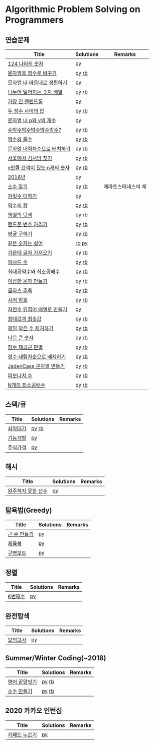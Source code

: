 # Algorithmic Problem Solving on Programmers


## 연습문제

| Title | Solutions | Remarks |
| ---- | ---- | ---- |
| [124 나라의 숫자](https://programmers.co.kr/learn/courses/30/lessons/12899?language=python3) | [py](solutions/py/30-12899.py) | |
| [문자열을 정수로 바꾸기](https://programmers.co.kr/learn/courses/30/lessons/12925?language=python3) | [py](solutions/py/30-12925.py) [rb](solutions/rb/30-12925.rb) | |
| [문자열 내 마음대로 정렬하기](https://programmers.co.kr/learn/courses/30/lessons/12915?language=python3) | [py](solutions/py/30-12915.py) | |
| [나누어 떨어지는 숫자 배열](https://programmers.co.kr/learn/courses/30/lessons/12910?language=python3) | [py](solutions/py/30-12910.py) [rb](solutions/rb/30-12910.rb) | |
| [가장 긴 팰린드롬](https://programmers.co.kr/learn/courses/30/lessons/12904?language=python3) | [py](solutions/py/30-12904.py) | |
| [두 정수 사이의 합](https://programmers.co.kr/learn/courses/30/lessons/12912?language=python3) | [py](solutions/py/30-12912.py) [rb](solutions/rb/30-12912.rb) | |
| [문자열 내 p와 y의 개수](https://programmers.co.kr/learn/courses/30/lessons/12916?language=python3) | [py](solutions/py/30-12916.py) | |
| [수박수박수박수박수박수?](https://programmers.co.kr/learn/courses/30/lessons/12922?language=python3) | [py](solutions/py/30-12922.py) [rb](solutions/rb/30-12922.rb) | |
| [짝수와 홀수](https://programmers.co.kr/learn/courses/30/lessons/12937?language=python3) | [py](solutions/py/30-12937.py) [rb](solutions/rb/30-12937.rb) | | 
| [문자열 내림차순으로 배치하기](https://programmers.co.kr/learn/courses/30/lessons/12917?language=python3) | [py](solutions/py/30-12917.py) [rb](solutions/rb/30-12917.rb) | |
| [서울에서 김서방 찾기](https://programmers.co.kr/learn/courses/30/lessons/12919?language=python3) | [py](solutions/py/30-12919.py) [rb](solutions/rb/30-12919.rb) | |
| [x만큼 간격이 있는 n개의 숫자](https://programmers.co.kr/learn/courses/30/lessons/12954?language=python3) | [py](solutions/py/30-12954.py) [rb](solutions/rb/30-12954.rb) | | 
| [2016년](https://programmers.co.kr/learn/courses/30/lessons/12901?language=python3) | [py](solutions/py/30-12901.py) | | 
| [소수 찾기](https://programmers.co.kr/learn/courses/30/lessons/12921?language=python3) | [py](solutions/py/30-12921.py) [rb](solutions/rb/30-12921.rb) | 에라토스테네스의 체 | 
| [자릿수 더하기](https://programmers.co.kr/learn/courses/30/lessons/12931?language=python3) | [py](solutions/py/30-12931.py) | |
| [약수의 합](https://programmers.co.kr/learn/courses/30/lessons/12928?language=python3) | [py](solutions/py/30-12928.py) [rb](solutions/rb/30-12928.rb) | |
| [행렬의 덧셈](https://programmers.co.kr/learn/courses/30/lessons/12950?language=python3) | [py](solutions/py/30-12950.py) [rb](solutions/rb/30-12950.rb) | |
| [핸드폰 번호 가리기](https://programmers.co.kr/learn/courses/30/lessons/12948?language=python3) | [py](solutions/py/30-12948.py) [rb](solutions/rb/30-12948.rb) | |
| [평균 구하기](https://programmers.co.kr/learn/courses/30/lessons/12944?language=python3) | [py](solutions/py/30-12944.py) [rb](solutions/rb/30-12944.rb) | |
| [같은 숫자는 싫어](https://programmers.co.kr/learn/courses/30/lessons/12906?language=python3) | [rb](solutions/rb/30-12906.rb) [py](solutions/py/30-12906.py) | |
| [가운데 글자 가져오기](https://programmers.co.kr/learn/courses/30/lessons/12903?language=python3) | [py](solutions/py/30-12903.py) [rb](solutions/rb/30-12903.rb) | |
| [하샤드 수](https://programmers.co.kr/learn/courses/30/lessons/12947?language=python3) | [py](solutions/py/30-12947.py) [rb](solutions/rb/30-12947.rb) | |
| [최대공약수와 최소공배수](https://programmers.co.kr/learn/courses/30/lessons/12940?language=python3) | [py](solutions/py/30-12940.py) [rb](solutions/rb/30-12940.rb) | |
| [이상한 문자 만들기](https://programmers.co.kr/learn/courses/30/lessons/12930?language=python3) | [py](solutions/py/30-12930.py) [rb](solutions/rb/30-12930.rb) | |
| [콜라츠 추측](https://programmers.co.kr/learn/courses/30/lessons/12943?language=python3) | [py](solutions/py/30-12943.py) [rb](solutions/rb/30-12943.rb) | |
| [시저 암호](https://programmers.co.kr/learn/courses/30/lessons/12926?language=python3) | [py](solutions/py/30-12926.py) [rb](solutions/rb/30-12926.rb) | |
| [자연수 뒤집어 배열로 만들기](https://programmers.co.kr/learn/courses/30/lessons/12932?language=python3) | [py](solutions/py/30-12932.py) | |
| [최대값과 최솟값](https://programmers.co.kr/learn/courses/30/lessons/12939?language=python3) | [py](solutions/py/30-12939.py) [rb](solutions/rb/30-12939.rb) | |
| [제일 작은 수 제거하기](https://programmers.co.kr/learn/courses/30/lessons/12935?language=python3) | [py](solutions/py/30-12935.py) [rb](solutions/rb/30-12935.rb) | |
| [다음 큰 숫자](https://programmers.co.kr/learn/courses/30/lessons/12911?language=python3) | [py](solutions/py/30-12911.py) [rb](solutions/rb/30-12911.rb) | |
| [정수 제곱근 판별](https://programmers.co.kr/learn/courses/30/lessons/12934?language=python3) | [py](solutions/py/30-12934.py) [rb](solutions/rb/30-12934.rb) | |
| [정수 내림차순으로 배치하기](https://programmers.co.kr/learn/courses/30/lessons/12933?language=python3) | [py](solutions/py/30-12933.py) [rb](solutions/rb/30-12933.rb) | |
| [JadenCase 문자열 만들기](https://programmers.co.kr/learn/courses/30/lessons/12951?language=python3) | [py](solutions/py/30-12951.py) [rb](solutions/rb/30-12951.rb) | |
| [피보나치 수](https://programmers.co.kr/learn/courses/30/lessons/12945?language=python3) | [py](solutions/py/30-12945.py) [rb](solutions/rb/30-12945.rb) | |
| [N개의 최소공배수](https://programmers.co.kr/learn/courses/30/lessons/12953?language=python3) | [py](solutions/py/30-12953.py) [rb](solutions/rb/30-12953.rb) | |


## 스택/큐

| Title | Solutions | Remarks |
| ---- | ---- | ---- |
| [쇠막대기](https://programmers.co.kr/learn/courses/30/lessons/42585?language=python3) | [py](solutions/py/30-42585.py) [rb](solutions/rb/30-42585.rb) | |
| [기능개발](https://programmers.co.kr/learn/courses/30/lessons/42586?language=python3) | [py](solutions/py/30-42586.py) | |
| [주식가격](https://programmers.co.kr/learn/courses/30/lessons/42584?language=python3) | [py](solutions/py/30-42584.py) | |


## 해시

| Title | Solutions | Remarks |
| ---- | ---- | ---- |
| [완주하지 못한 선수](https://programmers.co.kr/learn/courses/30/lessons/42576?language=python3) | [py](solutions/py/30-42576.py) | |


## 탐욕법(Greedy)

| Title | Solutions | Remarks |
| ---- | ---- | ---- |
| [큰 수 만들기](https://programmers.co.kr/learn/courses/30/lessons/42883?language=python3) | [py](solutions/py/30-42883.py) | |
| [체육복](https://programmers.co.kr/learn/courses/30/lessons/42862?language=python3) | [py](solutions/py/30-42862.py) | |
| [구명보트](https://programmers.co.kr/learn/courses/30/lessons/42885?language=python3) | [py](solutions/py/30-42885.py) | |


## 정렬

| Title | Solutions | Remarks |
| ---- | ---- | ---- |
| [K번째수](https://programmers.co.kr/learn/courses/30/lessons/42748?language=python3) | [py](solutions/py/30-42748.py) | |


## 완전탐색

| Title | Solutions | Remarks |
| ---- | ---- | ---- |
| [모의고사](https://programmers.co.kr/learn/courses/30/lessons/42840?language=python3) | [py](solutions/py/30-42840.py) | |


## Summer/Winter Coding(~2018)

| Title | Solutions | Remarks |
| ---- | ---- | ---- |
| [영어 끝말잇기](https://programmers.co.kr/learn/courses/30/lessons/12981?language=python3) | [py](solutions/py/30-12981.py) [rb](solutions/rb/30-12981.rb) | |
| [소수 만들기](https://programmers.co.kr/learn/courses/30/lessons/12977?language=python3) | [py](solutions/py/30-12977.py) [rb](solutions/rb/30-12977.rb) | |


## 2020 카카오 인턴십
| Title | Solutions | Remarks |
| ---- | ---- | ---- |
| [키패드 누르기](https://programmers.co.kr/learn/courses/30/lessons/67256?language=python3) | [py](solutions/py/30-67256.py) | |
